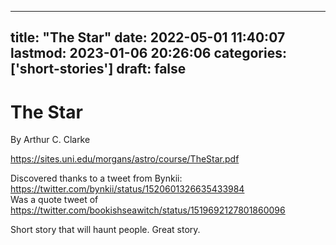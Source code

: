 
---
title: "The Star"
date: 2022-05-01 11:40:07
lastmod: 2023-01-06 20:26:06
categories: ['short-stories']
draft: false
---


# The Star
By Arthur C. Clarke

https://sites.uni.edu/morgans/astro/course/TheStar.pdf

Discovered thanks to a tweet from Bynkii:
https://twitter.com/bynkii/status/1520601326635433984  
Was a quote tweet of
https://twitter.com/bookishseawitch/status/1519692127801860096

Short story that will haunt people. Great story.

<!-- #public #short-stories -->

<!-- {BearID:29F54D37-7762-4AB4-BAAB-2E1FCAFD5304-63193-00000A5DB327DC88} -->
